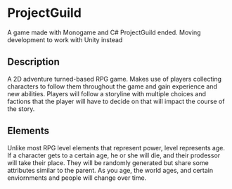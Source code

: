 # ProjectGuild
A game made with Monogame and C#
ProjectGuild ended. Moving development to work with Unity instead

<h2>Description</h2>
<p>A 2D adventure turned-based RPG game. Makes use of players collecting characters to follow them throughout the game and gain experience and new abilities. Players will follow a storyline with multiple choices and factions that the player will have to decide on that will impact the course of the story.</p>

<h2>Elements</h2>
<p>Unlike most RPG level elements that represent power, level represents age. If a character gets to a certain age, he or she will die, and their prodessor will take their place. They will be randomly generated but share some attributes similar to the parent. As you age, the world ages, and certain enviornments and people will change over time.</p>
